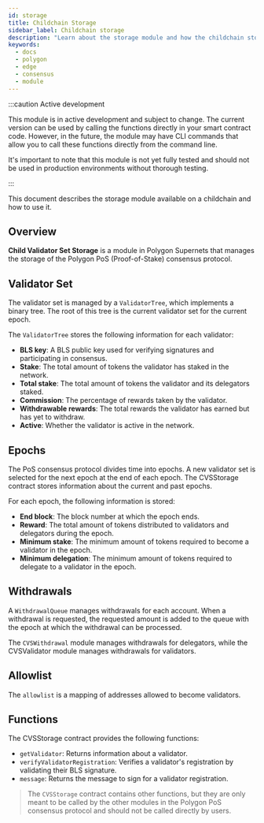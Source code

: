 ```yaml
---
id: storage
title: Childchain Storage
sidebar_label: Childchain storage
description: "Learn about the storage module and how the childchain stores key system components."
keywords:
  - docs
  - polygon
  - edge
  - consensus
  - module
---
```


:::caution Active development

This module is in active development and subject to change. The current version can be used by calling the functions directly in your smart contract code. However, in the future, the module may have CLI commands that allow you to call these functions directly from the command line.

It's important to note that this module is not yet fully tested and should not be used in production environments without thorough testing.

:::

This document describes the storage module available on a childchain and how to use it.

## Overview

**Child Validator Set Storage** is a module in Polygon Supernets that manages the storage of the Polygon PoS (Proof-of-Stake) consensus protocol.

## Validator Set

The validator set is managed by a `ValidatorTree`, which implements a binary tree. The root of this tree is the current validator set for the current epoch.

The `ValidatorTree` stores the following information for each validator:

- **BLS key**: A BLS public key used for verifying signatures and participating in consensus.
- **Stake**: The total amount of tokens the validator has staked in the network.
- **Total stake**: The total amount of tokens the validator and its delegators staked.
- **Commission**: The percentage of rewards taken by the validator.
- **Withdrawable rewards**: The total rewards the validator has earned but has yet to withdraw.
- **Active**: Whether the validator is active in the network.

## Epochs

The PoS consensus protocol divides time into epochs. A new validator set is selected for the next epoch at the end of each epoch. The CVSStorage contract stores information about the current and past epochs.

For each epoch, the following information is stored:

- **End block**: The block number at which the epoch ends.
- **Reward**: The total amount of tokens distributed to validators and delegators during the epoch.
- **Minimum stake**: The minimum amount of tokens required to become a validator in the epoch.
- **Minimum delegation**: The minimum amount of tokens required to delegate to a validator in the epoch.

## Withdrawals

A `WithdrawalQueue` manages withdrawals for each account. When a withdrawal is requested, the requested amount is added to the queue with the epoch at which the withdrawal can be processed.

The `CVSWithdrawal` module manages withdrawals for delegators, while the CVSValidator module manages withdrawals for validators.

## Allowlist

The `allowlist` is a mapping of addresses allowed to become validators.

## Functions

The CVSStorage contract provides the following functions:

- `getValidator`: Returns information about a validator.
- `verifyValidatorRegistration`: Verifies a validator's registration by validating their BLS signature.
- `message`: Returns the message to sign for a validator registration.

> The `CVSStorage` contract contains other functions, but they are only meant to be called by the other modules in the Polygon PoS consensus protocol and should not be called directly by users.
